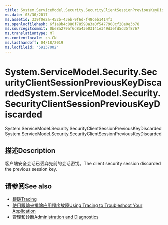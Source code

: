 ```yaml
---
title: System.ServiceModel.Security.SecurityClientSessionPreviousKeyDiscarded
ms.date: 03/30/2017
ms.assetid: 339f0e2a-452b-43eb-9f6d-f48ceb1414f3
ms.openlocfilehash: 6f1a8b4c880f78598a3a0f5477908cf20e0e3b78
ms.sourcegitcommit: 0be8a279af6d8a43e03141e349d3efd5d35f8767
ms.translationtype: MT
ms.contentlocale: zh-CN
ms.lasthandoff: 04/18/2019
ms.locfileid: "59137002"
---
```

# <a name="systemservicemodelsecuritysecurityclientsessionpreviouskeydiscarded"></a><span data-ttu-id="5a5fa-102">System.ServiceModel.Security.SecurityClientSessionPreviousKeyDiscarded</span><span class="sxs-lookup"><span data-stu-id="5a5fa-102">System.ServiceModel.Security.SecurityClientSessionPreviousKeyDiscarded</span></span>
<span data-ttu-id="5a5fa-103">System.ServiceModel.Security.SecurityClientSessionPreviousKeyDiscarded</span><span class="sxs-lookup"><span data-stu-id="5a5fa-103">System.ServiceModel.Security.SecurityClientSessionPreviousKeyDiscarded</span></span>  
  
## <a name="description"></a><span data-ttu-id="5a5fa-104">描述</span><span class="sxs-lookup"><span data-stu-id="5a5fa-104">Description</span></span>  
 <span data-ttu-id="5a5fa-105">客户端安全会话已丢弃先前的会话密钥。</span><span class="sxs-lookup"><span data-stu-id="5a5fa-105">The client security session discarded the previous session key.</span></span>  
  
## <a name="see-also"></a><span data-ttu-id="5a5fa-106">请参阅</span><span class="sxs-lookup"><span data-stu-id="5a5fa-106">See also</span></span>

- [<span data-ttu-id="5a5fa-107">跟踪</span><span class="sxs-lookup"><span data-stu-id="5a5fa-107">Tracing</span></span>](../../../../../docs/framework/wcf/diagnostics/tracing/index.md)
- [<span data-ttu-id="5a5fa-108">使用跟踪来排除应用程序故障</span><span class="sxs-lookup"><span data-stu-id="5a5fa-108">Using Tracing to Troubleshoot Your Application</span></span>](../../../../../docs/framework/wcf/diagnostics/tracing/using-tracing-to-troubleshoot-your-application.md)
- [<span data-ttu-id="5a5fa-109">管理和诊断</span><span class="sxs-lookup"><span data-stu-id="5a5fa-109">Administration and Diagnostics</span></span>](../../../../../docs/framework/wcf/diagnostics/index.md)
